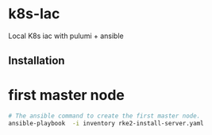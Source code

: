# k8s-Iac
Local K8s iac with pulumi + ansible



## Installation

# first master node


```bash
# The ansible command to create the first master node.
ansible-playbook  -i inventory rke2-install-server.yaml
```
